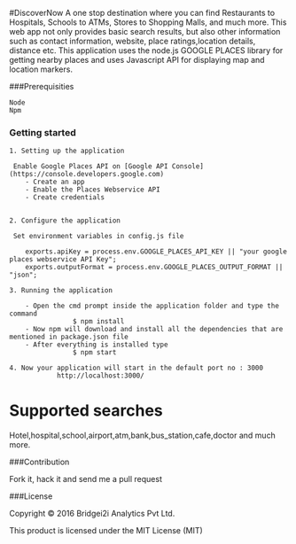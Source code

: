 #DiscoverNow
	A one stop destination where you can find Restaurants to Hospitals, Schools to ATMs, Stores to Shopping Malls, and much more. This web app not only provides basic search results, but also other information such as contact information, website, place ratings,location details, distance etc.
	This application uses the node.js GOOGLE PLACES library for getting nearby places and uses Javascript API for displaying map and location markers.

###Prerequisities

	Node
	Npm
	
### Getting started

    1. Setting up the application

     Enable Google Places API on [Google API Console](https://console.developers.google.com)
		- Create an app
		- Enable the Places Webservice API
		- Create credentials 


    2. Configure the application

     Set environment variables in config.js file
   
		exports.apiKey = process.env.GOOGLE_PLACES_API_KEY || "your google places webservice API Key";
		exports.outputFormat = process.env.GOOGLE_PLACES_OUTPUT_FORMAT || "json";

    3. Running the application 
	
		- Open the cmd prompt inside the application folder and type the command
					$ npm install 
		- Now npm will download and install all the dependencies that are mentioned in package.json file
		- After everything is installed type
		            $ npm start
					
    4. Now your application will start in the default port no : 3000
         	    http://localhost:3000/

# Supported searches
  Hotel,hospital,school,airport,atm,bank,bus_station,cafe,doctor and much more.
	
###Contribution

  Fork it, hack it and send me a pull request
  
###License

Copyright © 2016 Bridgei2i Analytics Pvt Ltd.

This product is licensed under the MIT License (MIT)

